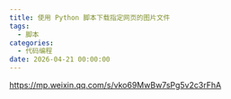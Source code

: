 ```yaml
---
title: 使用 Python 脚本下载指定网页的图片文件
tags:
  - 脚本
categories:
  - 代码编程
date: 2026-04-21 00:00:00
---
```


> 

<!-- more -->

https://mp.weixin.qq.com/s/vko69MwBw7sPg5v2c3rFhA